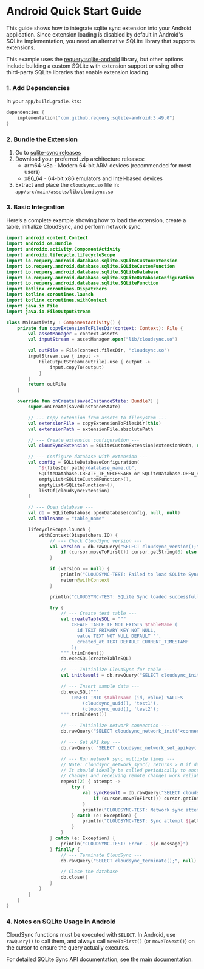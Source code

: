 # Android Quick Start Guide

This guide shows how to integrate sqlite sync extension into your Android application. Since extension loading is disabled by default in Android's SQLite implementation, you need an alternative SQLite library that supports extensions.

This example uses the [requery:sqlite-android](https://github.com/requery/sqlite-android) library, but other options include building a custom SQLite with extension support or using other third-party SQLite libraries that enable extension loading.

### 1. Add Dependencies

In your `app/build.gradle.kts`:

```kotlin
dependencies {
    implementation("com.github.requery:sqlite-android:3.49.0")
}
```

### 2. Bundle the Extension

1. Go to [sqlite-sync releases](https://github.com/sqliteai/sqlite-sync/releases)
2. Download your preferred .zip architecture releases:
    - arm64-v8a - Modern 64-bit ARM devices (recommended for most users)
    - x86_64 - 64-bit x86 emulators and Intel-based devices
3. Extract and place the `cloudsync.so` file in: `app/src/main/assets/lib/cloudsync.so`

### 3. Basic Integration

Here’s a complete example showing how to load the extension, create a table, initialize CloudSync, and perform network sync.

```kotlin
import android.content.Context
import android.os.Bundle
import androidx.activity.ComponentActivity
import androidx.lifecycle.lifecycleScope
import io.requery.android.database.sqlite.SQLiteCustomExtension
import io.requery.android.database.sqlite.SQLiteCustomFunction
import io.requery.android.database.sqlite.SQLiteDatabase
import io.requery.android.database.sqlite.SQLiteDatabaseConfiguration
import io.requery.android.database.sqlite.SQLiteFunction
import kotlinx.coroutines.Dispatchers
import kotlinx.coroutines.launch
import kotlinx.coroutines.withContext
import java.io.File
import java.io.FileOutputStream

class MainActivity : ComponentActivity() {
    private fun copyExtensionToFilesDir(context: Context): File {
        val assetManager = context.assets
        val inputStream = assetManager.open("lib/cloudsync.so")

        val outFile = File(context.filesDir, "cloudsync.so")
        inputStream.use { input ->
            FileOutputStream(outFile).use { output ->
                input.copyTo(output)
            }
        }
        return outFile
    }

    override fun onCreate(savedInstanceState: Bundle?) {
        super.onCreate(savedInstanceState)

        // --- Copy extension from assets to filesystem ---
        val extensionFile = copyExtensionToFilesDir(this)
        val extensionPath = extensionFile.absolutePath

        // --- Create extension configuration ---
        val cloudSyncExtension = SQLiteCustomExtension(extensionPath, null)

        // --- Configure database with extension ---
        val config = SQLiteDatabaseConfiguration(
            "${filesDir.path}/database_name.db",
            SQLiteDatabase.CREATE_IF_NECESSARY or SQLiteDatabase.OPEN_READWRITE,
            emptyList<SQLiteCustomFunction>(),
            emptyList<SQLiteFunction>(),
            listOf(cloudSyncExtension)
        )

        // --- Open database ---
        val db = SQLiteDatabase.openDatabase(config, null, null)
        val tableName = "table_name"

        lifecycleScope.launch {
            withContext(Dispatchers.IO) {
                // --- Check CloudSync version ---
                val version = db.rawQuery("SELECT cloudsync_version();", null).use { cursor ->
                    if (cursor.moveToFirst()) cursor.getString(0) else null
                }

                if (version == null) {
                    println("CLOUDSYNC-TEST: Failed to load SQLite Sync extension")
                    return@withContext
                }

                println("CLOUDSYNC-TEST: SQLite Sync loaded successfully. Version: $version")

                try {
                    // --- Create test table ---
                    val createTableSQL = """
                        CREATE TABLE IF NOT EXISTS $tableName (
                          id TEXT PRIMARY KEY NOT NULL,
                          value TEXT NOT NULL DEFAULT '',
                          created_at TEXT DEFAULT CURRENT_TIMESTAMP
                        );
                    """.trimIndent()
                    db.execSQL(createTableSQL)

                    // --- Initialize CloudSync for table ---
                    val initResult = db.rawQuery("SELECT cloudsync_init('$tableName');", null).use { it.moveToFirst() }

                    // --- Insert sample data ---
                    db.execSQL("""
                        INSERT INTO $tableName (id, value) VALUES
                            (cloudsync_uuid(), 'test1'),
                            (cloudsync_uuid(), 'test2');
                    """.trimIndent())

                    // --- Initialize network connection ---
                    db.rawQuery("SELECT cloudsync_network_init('<connection-string>');", null).use { it.moveToFirst() }

                    // --- Set API key ---
                    db.rawQuery( "SELECT cloudsync_network_set_apikey('<api-key>');", null).use { it.moveToFirst() }

                    // --- Run network sync multiple times ---
                    // Note: cloudsync_network_sync() returns > 0 if data was sent/received.
                    // It should ideally be called periodically to ensure both sending local
                    // changes and receiving remote changes work reliably.
                    repeat(2) { attempt ->
                        try {
                            val syncResult = db.rawQuery("SELECT cloudsync_network_sync();", null).use { cursor ->
                                if (cursor.moveToFirst()) cursor.getInt(0) else 0
                            }
                            println("CLOUDSYNC-TEST: Network sync attempt ${attempt + 1}: result = $syncResult")
                        } catch (e: Exception) {
                            println("CLOUDSYNC-TEST: Sync attempt ${attempt + 1} failed: ${e.message}")
                        }
                    }
                } catch (e: Exception) {
                    println("CLOUDSYNC-TEST: Error - ${e.message}")
                } finally {
                    // --- Terminate CloudSync ---
                    db.rawQuery("SELECT cloudsync_terminate();", null).use { it.moveToFirst() }

                    // Close the database
                    db.close()
                }
            }
        }
    }
}
```

### 4. Notes on SQLite Usage in Android

CloudSync functions must be executed with `SELECT`. In Android, use `rawQuery()` to call them, and always call `moveToFirst()` (or `moveToNext()`) on the cursor to ensure the query actually executes.

For detailed SQLite Sync API documentation, see the main [documentation](https://github.com/sqliteai/sqlite-sync/blob/main/README.md).
